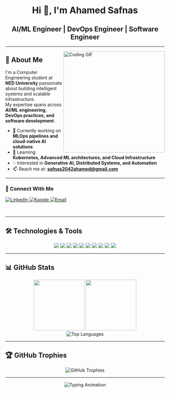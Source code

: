 <h1 align="center">Hi 👋, I'm Ahamed Safnas</h1>
<h2 align="center">AI/ML Engineer | DevOps Engineer | Software Engineer</h2>

---

<!-- Right-aligned image for About Me Section -->
<img align="right" src="https://cdn.dribbble.com/users/730703/screenshots/6581243/avento.gif" alt="Coding GIF" width="320">

## 🚀 About Me

I'm a Computer Engineering student at **NED University** passionate about building intelligent systems and scalable infrastructure.  
My expertise spans across **AI/ML engineering, DevOps practices, and software development**.

- 🔭 Currently working on **MLOps pipelines and cloud-native AI solutions**  
- 🌱 Learning **Kubernetes, Advanced ML architectures, and Cloud Infrastructure**  
- 💡 Interested in **Generative AI, Distributed Systems, and Automation**  
- 📫 Reach me at: **safnas2042ahamed@gmail.com**

---

### 🤝 Connect With Me
<p>
  <a href="https://linkedin.com/in/ahamed-safnas-8a968723b" target="_blank">
    <img alt="LinkedIn" src="https://img.shields.io/badge/LinkedIn-0077B5?style=for-the-badge&logo=linkedin&logoColor=white">
  </a>
  <a href="https://kaggle.com/ahamedsafnas" target="_blank">
    <img alt="Kaggle" src="https://img.shields.io/badge/Kaggle-20BEFF?style=for-the-badge&logo=kaggle&logoColor=white">
  </a>
  <a href="mailto:safnas2042ahamed@gmail.com" target="_blank">
    <img alt="Email" src="https://img.shields.io/badge/Email-D14836?style=for-the-badge&logo=gmail&logoColor=white">
  </a>
</p>

<!-- Clear float so next sections don't wrap around the image -->
<br clear="both">

---

## 🛠️ Technologies & Tools
<p align="center">
  <img src="https://img.shields.io/badge/Python-3776AB?style=for-the-badge&logo=python&logoColor=white" />
  <img src="https://img.shields.io/badge/TensorFlow-FF6F00?style=for-the-badge&logo=tensorflow&logoColor=white" />
  <img src="https://img.shields.io/badge/PyTorch-EE4C2C?style=for-the-badge&logo=pytorch&logoColor=white" />
  <img src="https://img.shields.io/badge/Docker-2496ED?style=for-the-badge&logo=docker&logoColor=white" />
  <img src="https://img.shields.io/badge/Kubernetes-326CE5?style=for-the-badge&logo=kubernetes&logoColor=white" />
  <img src="https://img.shields.io/badge/Google_Cloud-4285F4?style=for-the-badge&logo=google-cloud&logoColor=white" />
  <img src="https://img.shields.io/badge/PostgreSQL-316192?style=for-the-badge&logo=postgresql&logoColor=white" />
  <img src="https://img.shields.io/badge/MongoDB-4EA94B?style=for-the-badge&logo=mongodb&logoColor=white" />
  <img src="https://img.shields.io/badge/FastAPI-009688?style=for-the-badge&logo=fastapi&logoColor=white" />
  <img src="https://img.shields.io/badge/Flask-000000?style=for-the-badge&logo=flask&logoColor=white" />
</p>

---

## 📊 GitHub Stats
<div align="center">
  <img src="https://github-readme-stats.vercel.app/api?username=Ahamed-Safnas&show_icons=true&theme=radical&count_private=true&include_all_commits=true" height="160" />
  <img src="https://github-readme-streak-stats.herokuapp.com/?user=Ahamed-Safnas&theme=radical" height="160" />
</div>

<div align="center">
  <img src="https://github-readme-stats.vercel.app/api/top-langs?username=Ahamed-Safnas&show_icons=true&locale=en&layout=compact&theme=radical" alt="Top Languages" />
</div>

---

## 🏆 GitHub Trophies
<div align="center">
  <img src="https://github-profile-trophy.vercel.app/?username=Ahamed-Safnas&theme=radical&no-frame=false&no-bg=true&margin-w=4" alt="GitHub Trophies" />
</div>

---

<div align="center">
  <img src="https://readme-typing-svg.herokuapp.com?font=Fira+Code&size=22&pause=1000&center=true&vCenter=true&width=600&lines=Data+is+the+new+oil.;In+God+we+trust,+all+others+bring+data.;AI+will+not+replace+you.+A+person+using+AI+will." alt="Typing Animation" />
</div>
